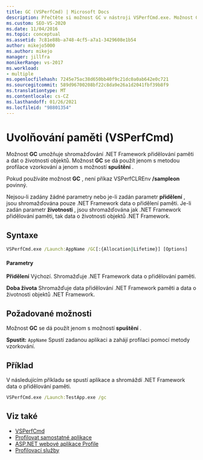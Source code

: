 ```yaml
---
title: GC (VSPerfCmd) | Microsoft Docs
description: Přečtěte si možnost GC v nástroji VSPerfCmd.exe. Možnost GC umožňuje shromažďování .NET Framework přidělování paměti a dat o životnosti objektů.
ms.custom: SEO-VS-2020
ms.date: 11/04/2016
ms.topic: conceptual
ms.assetid: 7c81e88b-a748-4cf5-a7a1-3429608e1b54
author: mikejo5000
ms.author: mikejo
manager: jillfra
monikerRange: vs-2017
ms.workload:
- multiple
ms.openlocfilehash: 7245e75ac38d650bb40f9c21dc0a0ab642e0c721
ms.sourcegitcommit: 589d96700208bf22c8da9e26a1d2041fbf39b8f9
ms.translationtype: MT
ms.contentlocale: cs-CZ
ms.lasthandoff: 01/26/2021
ms.locfileid: "98801354"
---
```

# <a name="gc-vsperfcmd"></a>Uvolňování paměti (VSPerfCmd)
Možnost **GC** umožňuje shromažďování .NET Framework přidělování paměti a dat o životnosti objektů. Možnost **GC** se dá použít jenom s metodou profilace vzorkování a jenom s možností **spuštění** .

 Pokud používáte možnost **GC** , není příkaz VSPerfCLREnv **/sampleon** povinný.

 Nejsou-li zadány žádné parametry nebo je-li zadán parametr **přidělení** , jsou shromažďována pouze .NET Framework data o přidělení paměti. Je-li zadán parametr **životnosti** , jsou shromažďována jak .NET Framework přidělování paměti, tak data o životnosti objektů .NET Framework.

## <a name="syntax"></a>Syntaxe

```cmd
VSPerfCmd.exe /Launch:AppName /GC[:{Allocation|Lifetime}] [Options]
```

#### <a name="parameters"></a>Parametry
 **Přidělení** Výchozí. Shromažďuje .NET Framework data o přidělování paměti.

 **Doba života** Shromažďuje data přidělování .NET Framework paměti a data o životnosti objektů .NET Framework.

## <a name="required-options"></a>Požadované možnosti
 Možnost **GC** se dá použít jenom s možností **spuštění** .

 **Spustit:** `AppName` Spustí zadanou aplikaci a zahájí profilaci pomocí metody vzorkování.

## <a name="example"></a>Příklad
 V následujícím příkladu se spustí aplikace a shromáždí .NET Framework data o přidělování paměti.

```cmd
VSPerfCmd.exe /Launch:TestApp.exe /gc
```

## <a name="see-also"></a>Viz také
- [VSPerfCmd](../profiling/vsperfcmd.md)
- [Profilovat samostatné aplikace](../profiling/command-line-profiling-of-stand-alone-applications.md)
- [ASP.NET webové aplikace Profile](../profiling/command-line-profiling-of-aspnet-web-applications.md)
- [Profilovací služby](../profiling/command-line-profiling-of-services.md)
